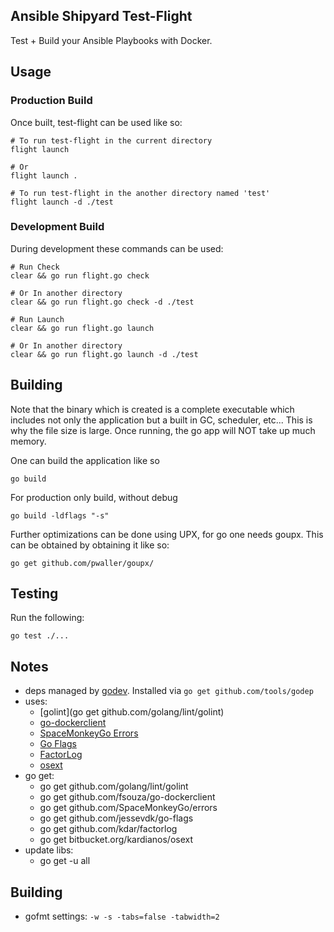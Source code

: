 Ansible Shipyard Test-Flight
----------------------------

Test + Build your Ansible Playbooks with Docker.


## Usage

### Production Build

Once built, test-flight can be used like so:

    # To run test-flight in the current directory
    flight launch

    # Or
    flight launch .

    # To run test-flight in the another directory named 'test'
    flight launch -d ./test


### Development Build

During development these commands can be used:

    # Run Check
    clear && go run flight.go check

    # Or In another directory
    clear && go run flight.go check -d ./test

    # Run Launch
    clear && go run flight.go launch

    # Or In another directory
    clear && go run flight.go launch -d ./test


## Building

Note that the binary which is created is a complete executable which includes
not only the application but a built in GC, scheduler, etc... This is why the
file size is large. Once running, the go app will NOT take up much memory.

One can build the application like so

    go build

For production only build, without debug

    go build -ldflags "-s"

Further optimizations can be done using UPX, for go one needs goupx. This
can be obtained by obtaining it like so:

    go get github.com/pwaller/goupx/


## Testing

Run the following:

    go test ./...


## Notes

  - deps managed by [godev](https://github.com/tools/godep).
    Installed via `go get github.com/tools/godep`
  - uses:
    - [golint](go get github.com/golang/lint/golint)
    - [go-dockerclient](https://github.com/fsouza/go-dockerclient)
    - [SpaceMonkeyGo Errors](https://github.com/SpaceMonkeyGo/errors)
    - [Go Flags](https://github.com/jessevdk/go-flags)
    - [FactorLog](https://github.com/kdar/factorlog)
    - [osext](https://bitbucket.org/kardianos/osext/src)
  - go get:
    - go get github.com/golang/lint/golint
    - go get github.com/fsouza/go-dockerclient
    - go get github.com/SpaceMonkeyGo/errors
    - go get github.com/jessevdk/go-flags
    - go get github.com/kdar/factorlog
    - go get bitbucket.org/kardianos/osext
  - update libs:
    - go get -u all

## Building

- gofmt settings: `-w -s -tabs=false -tabwidth=2`
